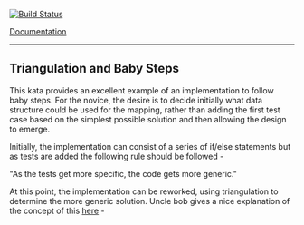 [![Build Status](https://peterrhysthomas.ci.cloudbees.com/job/Roman%20Numerals/badge/icon)](https://peterrhysthomas.ci.cloudbees.com/job/Roman%20Numerals/)


[Documentation](https://peterrhysthomas.ci.cloudbees.com/job/Roman%20Numerals/lastSuccessfulBuild/artifact/target/concordion-results/romannumerals/RomanNumeralsDescription.html)

----------------------------
Triangulation and Baby Steps
----------------------------

This kata provides an excellent example of an implementation to follow baby steps.  For the novice, the desire is to decide initially what data structure could be used for the mapping, rather than adding the first test case based on the simplest possible solution and then allowing the design to emerge.

Initially, the implementation can consist of a series of if/else statements but as tests are added the following rule should be followed - 

"As the tests get more specific, the code gets more generic."

At this point, the implementation can be reworked, using triangulation to determine the more generic solution.  Uncle bob gives a nice explanation of the concept of this [here][1] -

[1]: http://cleancoder.posterous.com/the-transformation-priority-premise






